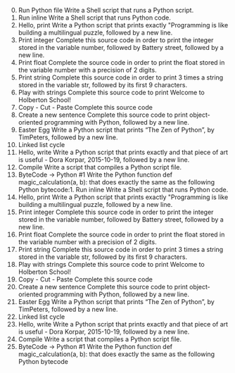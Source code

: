 0. Run Python file
Write a Shell script that runs a Python script.
1. Run inline
Write a Shell script that runs Python code.
2. Hello, print
Write a Python script that prints exactly "Programming is like building a multilingual puzzle, followed by a new line.
3. Print integer
Complete this source code in order to print the integer stored in the variable number, followed by Battery street, followed by a new line.
4. Print float
Complete the source code in order to print the float stored in the variable number with a precision of 2 digits.
5. Print string
Complete this source code in order to print 3 times a string stored in the variable str, followed by its first 9 characters.
6. Play with strings
Complete this source code to print Welcome to Holberton School!
7. Copy - Cut - Paste
Complete this source code
8. Create a new sentence
Complete this source code to print object-oriented programming with Python, followed by a new line.
9. Easter Egg
Write a Python script that prints “The Zen of Python”, by TimPeters, followed by a new line.
10. Linked list cycle
11. Hello, write
Write a Python script that prints exactly and that piece of art is useful - Dora Korpar, 2015-10-19, followed by a new line.
12. Compile
Write a script that compiles a Python script file.
13. ByteCode -> Python #1
Write the Python function def magic_calculation(a, b): that does exactly the same as the following Python bytecode:1. Run inline
Write a Shell script that runs Python code.
2. Hello, print
Write a Python script that prints exactly "Programming is like building a multilingual puzzle, followed by a new line.
3. Print integer
Complete this source code in order to print the integer stored in the variable number, followed by Battery street, followed by a new line.
4. Print float
Complete the source code in order to print the float stored in the variable number with a precision of 2 digits.
5. Print string
Complete this source code in order to print 3 times a string stored in the variable str, followed by its first 9 characters.
6. Play with strings
Complete this source code to print Welcome to Holberton School!
7. Copy - Cut - Paste
Complete this source code
8. Create a new sentence
Complete this source code to print object-oriented programming with Python, followed by a new line.
9. Easter Egg
Write a Python script that prints “The Zen of Python”, by TimPeters, followed by a new line.
10. Linked list cycle
11. Hello, write
Write a Python script that prints exactly and that piece of art is useful - Dora Korpar, 2015-10-19, followed by a new line.
12. Compile
Write a script that compiles a Python script file.
13. ByteCode -> Python #1
Write the Python function def magic_calculation(a, b): that does exactly the same as the following Python bytecode

